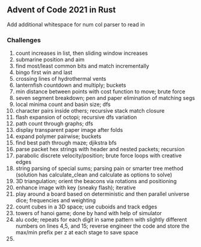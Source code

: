 ## Advent of Code 2021 in Rust

Add additional whitespace for num col parser to read in

### Challenges
1. count increases in list, then sliding window increases
2. submarine position and aim
3. find most/least common bits and match incrementally
4. bingo first win and last
5. crossing lines of hydrothermal vents
6. lanternfish countdown and multiply; buckets
7. min distance between points with cost function to move; brute force
8. seven segment breakdown; pen and paper elimination of matching segs
9. local minima count and basin size; dfs
10. character pairs inside others; recursive stack match closure
11. flash expansion of octopi; recursive dfs variation
12. path count through graphs; dfs
13. display transparent paper image after folds
14. expand polymer pairwise; buckets
15. find best path through maze; djikstra bfs
16. parse packet hex strings with header and nested packets; recursion
17. parabolic discrete velocity/position; brute force loops with creative edges
18. string parsing of special sums; parsing pain or smarter tree method (solution has calculate_clean and calculate as options to solve)
19. 3D triangulation; orient the beacons via rotations and positioning
20. enhance image with key (sneaky flash); iterative
21. play around a board based on deterministic and then parallel universe dice; frequencies and weighting
22. count cubes in a 3D space; use cuboids and track edges
23. towers of hanoi game; done by hand with help of simulator
24. alu code; repeats for each digit in same pattern with slightly different numbers on lines 4,5, and 15; reverse engineer the code and store the max/min prefix per z at each stage to save space
25. 